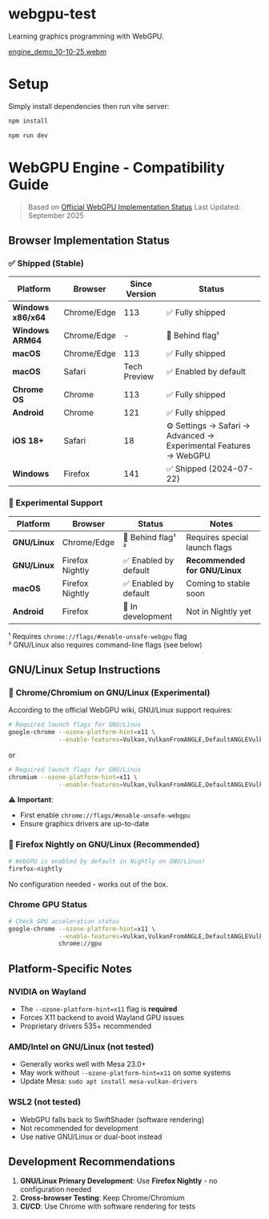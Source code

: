 # webgpu-test

Learning graphics programming with WebGPU.

[engine_demo_10-10-25.webm](https://github.com/user-attachments/assets/687eebe7-262d-47d9-9501-beb678478a88)


# Setup

Simply install dependencies then run vite server:

```bash 
npm install
```
```bash 
npm run dev
```

# WebGPU Engine - Compatibility Guide

> Based on [Official WebGPU Implementation Status](https://github.com/gpuweb/gpuweb/wiki/Implementation-Status)
> Last Updated: September 2025

## Browser Implementation Status

### ✅ Shipped (Stable)

| Platform            | Browser     | Since Version | Status                                                           |
| ------------------- | ----------- | ------------- | ---------------------------------------------------------------- |
| **Windows x86/x64** | Chrome/Edge | 113           | ✅ Fully shipped                                                 |
| **Windows ARM64**   | Chrome/Edge | -             | 🚧 Behind flag¹                                                  |
| **macOS**           | Chrome/Edge | 113           | ✅ Fully shipped                                                 |
| **macOS**           | Safari      | Tech Preview  | ✅ Enabled by default                                            |
| **Chrome OS**       | Chrome      | 113           | ✅ Fully shipped                                                 |
| **Android**         | Chrome      | 121           | ✅ Fully shipped                                                 |
| **iOS 18+**         | Safari      | 18            | ⚙️ Settings → Safari → Advanced → Experimental Features → WebGPU |
| **Windows**         | Firefox     | 141           | ✅ Shipped (2024-07-22)                                          |

### 🚧 Experimental Support

| Platform      | Browser         | Status                | Notes                         |
| ------------- | --------------- | --------------------- | ----------------------------- |
| **GNU/Linux** | Chrome/Edge     | 🚧 Behind flag¹ ²     | Requires special launch flags |
| **GNU/Linux** | Firefox Nightly | ✅ Enabled by default | **Recommended for GNU/Linux** |
| **macOS**     | Firefox Nightly | ✅ Enabled by default | Coming to stable soon         |
| **Android**   | Firefox         | 🚧 In development     | Not in Nightly yet            |

¹ Requires `chrome://flags/#enable-unsafe-webgpu` flag  
² GNU/Linux also requires command-line flags (see below)

## GNU/Linux Setup Instructions

### 🔧 Chrome/Chromium on GNU/Linux (Experimental)

According to the official WebGPU wiki, GNU/Linux support requires:

```bash
# Required launch flags for GNU/Linux
google-chrome --ozone-platform-hint=x11 \
              --enable-features=Vulkan,VulkanFromANGLE,DefaultANGLEVulkan
```

or

```bash
# Required launch flags for GNU/Linux
chromium --ozone-platform-hint=x11 \
              --enable-features=Vulkan,VulkanFromANGLE,DefaultANGLEVulkan
```

⚠️ **Important**:

- First enable `chrome://flags/#enable-unsafe-webgpu`
- Ensure graphics drivers are up-to-date

### 🦊 Firefox Nightly on GNU/Linux (Recommended)

```bash
# WebGPU is enabled by default in Nightly on GNU/Linux!
firefox-nightly
```

No configuration needed - works out of the box.

### Chrome GPU Status

```bash
# Check GPU acceleration status
google-chrome --ozone-platform-hint=x11 \
              --enable-features=Vulkan,VulkanFromANGLE,DefaultANGLEVulkan \
              chrome://gpu
```

## Platform-Specific Notes

### NVIDIA on Wayland

- The `--ozone-platform-hint=x11` flag is **required**
- Forces X11 backend to avoid Wayland GPU issues
- Proprietary drivers 535+ recommended

### AMD/Intel on GNU/Linux (not tested)

- Generally works well with Mesa 23.0+
- May work without `--ozone-platform-hint=x11` on some systems
- Update Mesa: `sudo apt install mesa-vulkan-drivers`

### WSL2 (not tested)

- WebGPU falls back to SwiftShader (software rendering)
- Not recommended for development
- Use native GNU/Linux or dual-boot instead

## Development Recommendations

1. **GNU/Linux Primary Development**: Use **Firefox Nightly** - no configuration needed
2. **Cross-browser Testing**: Keep Chrome/Chromium
3. **CI/CD**: Use Chrome with software rendering for tests
